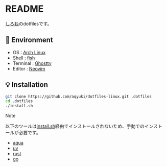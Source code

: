 # README

[しろね](https://github.com/aqyuki)のdotfilesです。

## 🌲 Environment

- OS : [Arch Linux](https://archlinux.org/)
- Shell : [fish](https://archlinux.org/)
- Terminal : [Ghostty](https://ghostty.org/)
- Editor : [Neovim](https://neovim.io/)

## 💡 Installation

```bash
git clone https://github.com/aqyuki/dotfiles-linux.git .dotfiles
cd .dotfiles
./install.sh
```

> [!NOTE]
> 以下のツールは[install.sh](./install.sh)経由でインストールされないため、手動でのインストールが必要です。
>
> - [aqua](https://aquaproj.github.io/)
> - [uv](https://docs.astral.sh/uv/)
> - [rust](https://www.rust-lang.org/ja)
> - [go](https://go.dev/)
